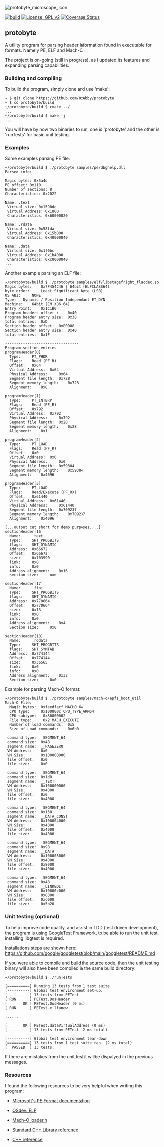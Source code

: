 
![protobyte_microscope_icon](https://github.com/user-attachments/assets/8ac740fe-d577-456e-9ac4-3eb277b08802)


[![build](https://github.com/0xAbby/protobyte/actions/workflows/c_cpp.yml/badge.svg)](https://github.com/0xAbby/protobyte/actions/workflows/c_cpp.yml)
[![License: GPL v2](https://img.shields.io/badge/License-GPL_v2-blue.svg)](https://www.gnu.org/licenses/old-licenses/gpl-2.0.en.html)
[![Coverage Status](https://coveralls.io/repos/github/0xAbby/protobyte/badge.svg?branch=main)](https://coveralls.io/github/0xAbby/protobyte?branch=main)

## protobyte

A utility program for parsing header information found in executable for formats. Namely PE, ELF and Mach-O.

The project is on-going (still in progress), as I updated its features and expanding parsing capabilities.

### Building and compiling
To build the program, simply clone and use 'make':
```
~ $ git clone https://github.com/0xAbby/protobyte
~ $ cd protobyte/build
~/protobyte/build $ cmake ../
...
~/protobyte/build $ make -j
...
```

You will have by now two binaries to run, one is 'protobyte' and the other is 'runTests' for basic unit testing.

### Examples

Some examples parsing PE file:
```
~/protobyte/build $ ./protobyte samples/pe/dbghelp.dll 
Parsed info: 

Magic bytes: 0x5a4d
PE offset: 0x110
Number of sections: 8
Characteristics: 0x2022

Name: .text
 Virtual size: 0x1590de
 Virtual Address: 0x1000
 Characteristics: 0x60000020

Name: .rdata
 Virtual size: 0x58fda
 Virtual Address: 0x15b000
 Characteristics: 0x40000040

Name: .data
 Virtual size: 0x1f0bc
 Virtual Address: 0x1b4000
 Characteristics: 0xc0000040
...
```

Another example parsing an ELF file:
```
~/protobyte/build $ ./protobyte samples/elf/libstagefright_flacdec.so 
Magic bytes: 	0x7F454C46 | 64bit (ELFCLASS64)
byte order: 	Least Significant Byte (LSB)
OS ABI: 	NONE
Type: 	Dynamic / Position Independant ET_DYN
Machine: 	64bit (EM_X86_64)
Entry Point: 	0x1C1B0
Program headers offset : 	0x40
Program header entry size: 	0x38
total entries: 	0xD
Section header offset: 	0xE0D08
Section header entry size: 	0x40
total entries: 	0x1F

---------------------------------
Program section entries
programHeader[0]
  Type: 	PT_PHDR
  Flags: 	Read (PF_R)
  Offset: 	0x64
  Virtual Address: 	0x64
  Physical Address: 	0x64
  Segment file length: 	0x728
  Segment memory length: 	0x728
  Alignment: 	0x8

programHeader[1]
  Type: 	PT_INTERP
  Flags: 	Read (PF_R)
  Offset: 	0x792
  Virtual Address: 	0x792
  Physical Address: 	0x792
  Segment file length: 	0x28
  Segment memory length: 	0x28
  Alignment: 	0x1

programHeader[2]
  Type: 	PT_LOAD
  Flags: 	Read (PF_R)
  Offset: 	0x0
  Virtual Address: 	0x0
  Physical Address: 	0x0
  Segment file length: 	0x59304
  Segment memory length: 	0x59304
  Alignment: 	0x4096

programHeader[3]
  Type: 	PT_LOAD
  Flags: 	Read/Execute (PF_RX)
  Offset: 	0x61440
  Virtual Address: 	0x61440
  Physical Address: 	0x61440
  Segment file length: 	0x709237
  Segment memory length: 	0x709237
  Alignment: 	0x4096

[...output cut short for demo purposes....]
sectionHeader[16]
  Name: 	.text
  Type: 	SHT_PROGBITS
  flags: 	SHT_DYNAMIC
  Address: 	0x66672
  Offset: 	0x66672
  size: 	0x703990
  link: 	0x0
  info: 	0x0
  Address alignment: 	0x16
  Section size: 	0x0

sectionHeader[17]
  Name: 	.fini
  Type: 	SHT_PROGBITS
  flags: 	SHT_DYNAMIC
  Address: 	0x770664
  Offset: 	0x770664
  size: 	0x13
  link: 	0x0
  info: 	0x0
  Address alignment: 	0x4
  Section size: 	0x0

sectionHeader[18]
  Name: 	.rodata
  Type: 	SHT_PROGBITS
  flags: 	SHT_SYMTAB
  Address: 	0x774144
  Offset: 	0x774144
  size: 	0x36565
  link: 	0x0
  info: 	0x0
  Address alignment: 	0x32
  Section size: 	0x0

```

Example for parsing Mach-O format:
```
~/protobyte/build $ ./protobyte samples/mach-o/apfs_boot_util
Mach-O File: 
  Magic bytes: 	0xfeedfacf MACHO_64
  CPU type:    	0x100000c CPU_TYPE_ARM64
  CPU subtype: 	 0x80000002
  File type:   	 0x2 MACH_EXECUTE
  Number of load commands: 	0x5
  Size of Load commands:   	0x6b0

 command type: 	 SEGMENT_64
 command size: 	0x48
 segment name: 	__PAGEZERO
 VM Address:   	0x0
 VM Size:      	0x100000000
 file offset:  	0x0
 file size:    	0x0

 command type: 	 SEGMENT_64
 command size: 	0x1d8
 segment name: 	__TEXT
 VM Address:   	0x100000000
 VM Size:      	0x4000
 file offset:  	0x0
 file size:    	0x4000

 command type: 	 SEGMENT_64
 command size: 	0x138
 segment name: 	__DATA_CONST
 VM Address:   	0x100004000
 VM Size:      	0x4000
 file offset:  	0x4000
 file size:    	0x4000

 command type: 	 SEGMENT_64
 command size: 	0x98
 segment name: 	__DATA
 VM Address:   	0x100008000
 VM Size:      	0x4000
 file offset:  	0x8000
 file size:    	0x4000

 command type: 	 SEGMENT_64
 command size: 	0x48
 segment name: 	__LINKEDIT
 VM Address:   	0x10000c000
 VM Size:      	0x8000
 file offset:  	0xc000
 file size:    	0x5b20

```

### Unit testing (optional)

To help improve code quality, and assist in TDD (test driven development), the program is using GoogleTest Framework, to be able to run the unit test, installing libgtest is required. 

Installations steps are shown here: https://github.com/google/googletest/blob/main/googletest/README.md 

If you were able to compile and build the source code, then the unit testing binary will also have been compiled in the same build directory:
```
~/protobyte/build $ ./runTests

[==========] Running 13 tests from 1 test suite.
[----------] Global test environment set-up.
[----------] 13 tests from PETest
[ RUN      ] PETest.DosHeader
[       OK ] PETest.DosHeader (0 ms)
[ RUN      ] PETest.e_lfanew

......

[       OK ] PETest.dataVirtualAddress (0 ms)
[----------] 13 tests from PETest (2 ms total)

[----------] Global test environment tear-down
[==========] 13 tests from 1 test suite ran. (2 ms total)
[  PASSED  ] 13 tests.
```
If there are mistakes from the unit test it willbe dispalyed in the previous messages.

### Resources 

I found the following resources to be very helpful when writing this program:

- [Microsoft's PE Format documentation](https://learn.microsoft.com/en-us/windows/win32/debug/pe-format)

- [OSdev: ELF](https://wiki.osdev.org/ELF) 

- [Mach-O loader.h](https://opensource.apple.com/source/xnu/xnu-4570.1.46/EXTERNAL_HEADERS/mach-o/loader.h.auto.html) 


- [Standard C++ Library reference](https://cplusplus.com/reference/)

- [C++ reference](https://en.cppreference.com/w/)

